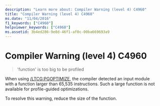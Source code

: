 ```yaml
---
description: "Learn more about: Compiler Warning (level 4) C4960"
title: "Compiler Warning (level 4) C4960"
ms.date: "11/04/2016"
f1_keywords: ["C4960"]
helpviewer_keywords: ["C4960"]
ms.assetid: 3b4ed286-9e8d-46f1-af0c-00ba669693a9
---
```

# Compiler Warning (level 4) C4960

> 'function' is too big to be profiled

When using [/LTCG:PGOPTIMIZE](../../build/reference/ltcg-link-time-code-generation.md), the compiler detected an input module with a function larger than 65,535 instructions. Such a large function is not available for profile-guided optimizations.

To resolve this warning, reduce the size of the function.
